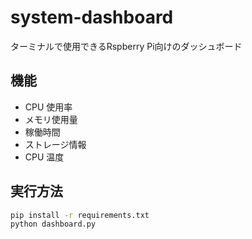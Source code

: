 # system-dashboard
ターミナルで使用できるRspberry Pi向けのダッシュボード

## 機能
- CPU 使用率
- メモリ使用量
- 稼働時間
- ストレージ情報
- CPU 温度

## 実行方法
```bash
pip install -r requirements.txt
python dashboard.py
